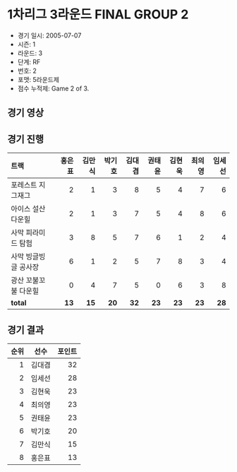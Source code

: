 # 1차리그 3라운드 FINAL GROUP 2

- 경기 일시: 2005-07-07
- 시즌: 1
- 라운드: 3
- 단계: RF
- 번호: 2
- 포맷: 5라운드제
- 점수 누적제: Game 2 of 3.





## 경기 영상
## 경기 진행

| 트랙 | 홍은표 | 김만식 | 박기호 | 김대겸 | 권태윤 | 김현욱 | 최의영 | 임세선 |
|:---|---:|---:|---:|---:|---:|---:|---:|---:|
| 포레스트 지그재그 | 2 | 1 | 3 | 8 | 5 | 4 | 7 | 6 |
| 아이스 설산 다운힐 | 2 | 1 | 3 | 7 | 5 | 4 | 8 | 6 |
| 사막 피라미드 탐험 | 3 | 8 | 5 | 7 | 6 | 1 | 2 | 4 |
| 사막 빙글빙글 공사장 | 6 | 1 | 2 | 5 | 7 | 8 | 3 | 4 |
| 광산 꼬불꼬불 다운힐 | 0 | 4 | 7 | 5 | 0 | 6 | 3 | 8 |
| __total__ | __13__ | __15__ | __20__ | __32__ | __23__ | __23__ | __23__ | __28__ |




## 경기 결과

| 순위 | 선수 | 포인트 |
|---:|:---:|---:|
| 1 | 김대겸 | 32 |
| 2 | 임세선 | 28 |
| 3 | 김현욱 | 23 |
| 4 | 최의영 | 23 |
| 5 | 권태윤 | 23 |
| 6 | 박기호 | 20 |
| 7 | 김만식 | 15 |
| 8 | 홍은표 | 13 |

